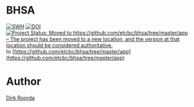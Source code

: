 # BHSA

[![SWH](https://archive.softwareheritage.org/badge/origin/https://github.com/annotation/app-bhsa/)](https://archive.softwareheritage.org/browse/origin/https://github.com/annotation/app-bhsa/)
[![DOI](https://zenodo.org/badge/161639222.svg)](https://zenodo.org/badge/latestdoi/161639222)
[![Project Status: Moved to https://github.com/etcbc/bhsa/tree/master/app – The project has been moved to a new location, and the version at that location should be considered authoritative.](https://www.repostatus.org/badges/latest/moved.svg)](https://www.repostatus.org/#moved) to [https://github.com/etcbc/bhsa/tree/master/app](https://github.com/etcbc/bhsa/tree/master/app)

# Author

[Dirk Roorda](https://github.com/dirkroorda)

